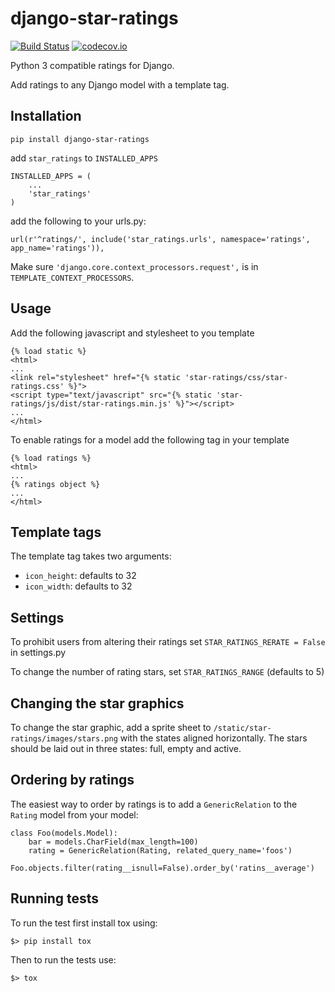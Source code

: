 # django-star-ratings

[![Build Status](https://travis-ci.org/wildfish/django-star-ratings.svg)](https://travis-ci.org/wildfish/django-star-ratings)
[![codecov.io](http://codecov.io/github/wildfish/django-star-ratings/coverage.svg?branch=master)](http://codecov.io/github/wildfish/django-star-ratings?branch=master)

Python 3 compatible ratings for Django.

Add ratings to any Django model with a template tag.


## Installation

`pip install django-star-ratings`

add `star_ratings` to `INSTALLED_APPS`

    INSTALLED_APPS = (
        ...
        'star_ratings'
    )

add the following to your urls.py:

    url(r'^ratings/', include('star_ratings.urls', namespace='ratings', app_name='ratings')),


Make sure `'django.core.context_processors.request',` is in `TEMPLATE_CONTEXT_PROCESSORS`.


## Usage

Add the following javascript and stylesheet to you template
    
    {% load static %}
    <html>
    ...
    <link rel="stylesheet" href="{% static 'star-ratings/css/star-ratings.css' %}">
    <script type="text/javascript" src="{% static 'star-ratings/js/dist/star-ratings.min.js' %}"></script>
    ...
    </html>


To enable ratings for a model add the following tag in your template

    {% load ratings %}
    <html>
    ...
    {% ratings object %}
    ...
    </html>
    

## Template tags

The template tag takes two arguments:

*  `icon_height`: defaults to 32
*  `icon_width`: defaults to 32 

    
## Settings

To prohibit users from altering their ratings set `STAR_RATINGS_RERATE = False` in settings.py

To change the number of rating stars, set `STAR_RATINGS_RANGE` (defaults to 5)


## Changing the star graphics

To change the star graphic, add a sprite sheet to `/static/star-ratings/images/stars.png` with the states aligned horizontally.
The stars should be laid out in three states: full, empty and active.


## Ordering by ratings

The easiest way to order by ratings is to add a `GenericRelation` to the `Rating` model from your model:


    class Foo(models.Model):
        bar = models.CharField(max_length=100)
        rating = GenericRelation(Rating, related_query_name='foos')

    Foo.objects.filter(rating__isnull=False).order_by('ratins__average')


## Running tests

To run the test first install tox using:

```
$> pip install tox
```

Then to run the tests use:
 
```
$> tox
```
